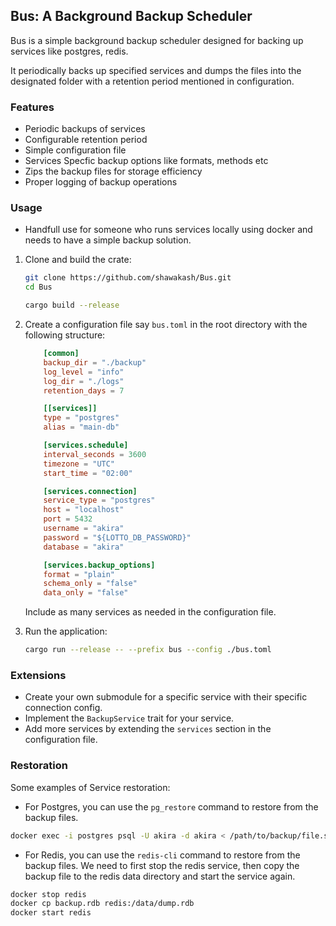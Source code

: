 ## Bus: A Background Backup Scheduler

Bus is a simple background backup scheduler designed for backing up services like postgres, redis.

It periodically backs up specified services and dumps the files into the designated folder with a retention period mentioned in configuration.

### Features
- Periodic backups of services
- Configurable retention period
- Simple configuration file
- Services Specfic backup options like formats, methods etc
- Zips the backup files for storage efficiency
- Proper logging of backup operations


### Usage

- Handfull use for someone who runs services locally using docker and needs to have a simple backup solution.

1. Clone and build the crate:
    ```bash
    git clone https://github.com/shawakash/Bus.git
    cd Bus

    cargo build --release
    ```

2. Create a configuration file say `bus.toml` in the root directory with the following structure:
    ```toml
        [common]
        backup_dir = "./backup"
        log_level = "info"
        log_dir = "./logs"
        retention_days = 7

        [[services]]
        type = "postgres"
        alias = "main-db"

        [services.schedule]
        interval_seconds = 3600
        timezone = "UTC"
        start_time = "02:00"

        [services.connection]
        service_type = "postgres"
        host = "localhost"
        port = 5432
        username = "akira"
        password = "${LOTTO_DB_PASSWORD}"
        database = "akira"

        [services.backup_options]
        format = "plain"
        schema_only = "false"
        data_only = "false"
    ```

    Include as many services as needed in the configuration file.

3. Run the application:
    ```bash
    cargo run --release -- --prefix bus --config ./bus.toml
    ```


### Extensions

- Create your own submodule for a specific service with their specific connection config.
- Implement the `BackupService` trait for your service.
- Add more services by extending the `services` section in the configuration file.


### Restoration

Some examples of Service restoration:

- For Postgres, you can use the `pg_restore` command to restore from the backup files.

```bash
docker exec -i postgres psql -U akira -d akira < /path/to/backup/file.sql
```

- For Redis, you can use the `redis-cli` command to restore from the backup files.
  We need to first stop the redis service, then copy the backup file to the redis data directory and start the service again.

```bash
docker stop redis
docker cp backup.rdb redis:/data/dump.rdb
docker start redis
```
